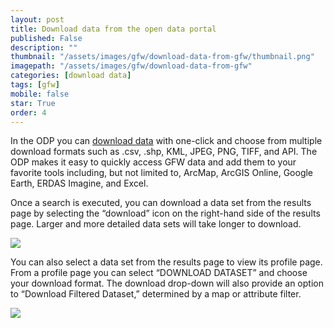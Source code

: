 ```yaml
---
layout: post
title: Download data from the open data portal
published: False
description: ""
thumbnail: "/assets/images/gfw/download-data-from-gfw/thumbnail.png"
imagepath: "/assets/images/gfw/download-data-from-gfw"
categories: [download data]
tags: [gfw]
mobile: false
star: True
order: 4
---
```


<div id="desktopContent" class="content">
  <p>In the ODP you can <a href="http://doc.arcgis.com/en/open-data/consumer/access-data.htm">download data</a> with one-click and choose from multiple download formats such as .csv, .shp, KML, JPEG, PNG, TIFF, and API. The ODP makes it easy to quickly access GFW data and add them to your favorite tools including, but not limited to, ArcMap, ArcGIS Online, Google Earth, ERDAS Imagine, and Excel.</p>
  <p>Once a search is executed, you can download a data set from the results page by selecting the “download” icon on the right-hand side of the results page. Larger and more detailed data sets will take longer to download.</p>
  <p><img src="{{relative_url}}{{page.imagepath}}/desktop/desktop1.png"/></p>
  <p>You can also select a data set from the results page to view its profile page. From a profile page you can select “DOWNLOAD DATASET” and choose your download format. The download drop-down will also provide an option to “Download Filtered Dataset,” determined by a map or attribute filter.</p>
  <p><img src="{{relative_url}}{{page.imagepath}}/desktop/desktop2.png"/></p>
</div>

<div id="mobileContent" class="content"></div>
